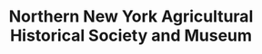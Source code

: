 ---
layout: repo
title: "Northern New York Agricultural Historical Society and Museum"
id: 20592
permalink: repos/20592/
---